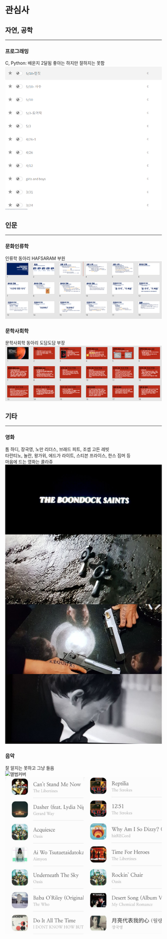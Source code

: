 # 관심사
## 자연, 공학
---
### 프로그래밍
C, Python: 배운지 2달됨 좋아는 하지만 잘하지는 못함  
![replit](/assets/images/replit.PNG)  
## 인문
---
### 문화인류학
인류학 동아리 HAFSARAM 부원
![인류학](/assets/images/합사람.PNG)   
### 문학사회학
문학사회학 동아리 도담도담 부장
![문학사회핫](/assets/images/도담도담.PNG)

## 기타
---
### 영화
톰 하디, 장국영, 노만 리더스, 브래드 피트, 조셉 고든 레빗  
타란티노, 놀란, 왕가위, 에드가 라이트, 스티븐 프라이스, 한스 짐머 등  
마음에 드는 영화는 콜라쥬  
![분닥세인트](/assets/images/20210211_223702.jpg)  
### 음악
잘 알지는 못하고 그냥 들음  
![앨범커버](/assets/images/20210513_105210.jpg)  
![자주듣는곡](/assets/images/20210513_104123.jpg)
